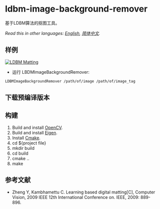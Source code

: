 # ldbm-image-background-remover

基于LDBM算法的抠图工具。

*Read this in other languages: [English](README.md), [简体中文](README.zh-cn.md).*

## 样例

[![LDBM Matting](https://github.com/whitelok/ldbm-image-background-remover/blob/master/resources/ldbm.png)](https://github.com/whitelok/ldbm-image-background-remover)

- 运行 LBDMImageBackgroundRemover:

```bash
LDBMImageBackgroundRemover /path/of/image /path/of/image_tag
```

## 下载预编译版本



## 构建

 1. Build and install [OpenCV](http://opencv.org/).
 2. Build and install [Eigen](http://eigen.tuxfamily.org/index.php?title=Main_Page).
 3. Install [Cmake](https://cmake.org/).
 4. cd ${project file}
 5. mkdir build
 6. cd build
 7. cmake ..
 8. make

## 参考文献

 - Zheng Y, Kambhamettu C. Learning based digital matting[C], Computer Vision, 2009 IEEE 12th International Conference on. IEEE, 2009: 889-896.

